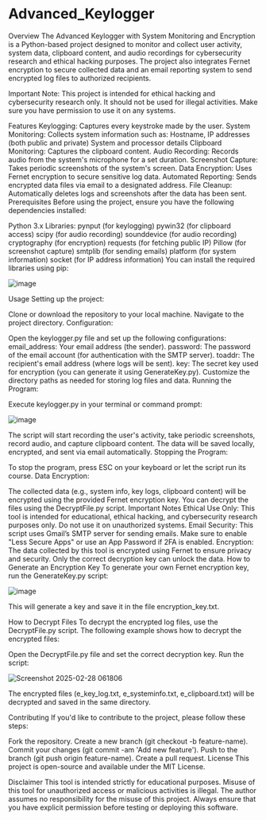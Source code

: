 # Advanced_Keylogger
Overview
The Advanced Keylogger with System Monitoring and Encryption is a Python-based project designed to monitor and collect user activity, system data, clipboard content, and audio recordings for cybersecurity research and ethical hacking purposes. The project also integrates Fernet encryption to secure collected data and an email reporting system to send encrypted log files to authorized recipients.

Important Note: This project is intended for ethical hacking and cybersecurity research only. It should not be used for illegal activities. Make sure you have permission to use it on any systems.

Features
Keylogging: Captures every keystroke made by the user.
System Monitoring: Collects system information such as:
Hostname, IP addresses (both public and private)
System and processor details
Clipboard Monitoring: Captures the clipboard content.
Audio Recording: Records audio from the system's microphone for a set duration.
Screenshot Capture: Takes periodic screenshots of the system's screen.
Data Encryption: Uses Fernet encryption to secure sensitive log data.
Automated Reporting: Sends encrypted data files via email to a designated address.
File Cleanup: Automatically deletes logs and screenshots after the data has been sent.
Prerequisites
Before using the project, ensure you have the following dependencies installed:

Python 3.x
Libraries:
pynput (for keylogging)
pywin32 (for clipboard access)
scipy (for audio recording)
sounddevice (for audio recording)
cryptography (for encryption)
requests (for fetching public IP)
Pillow (for screenshot capture)
smtplib (for sending emails)
platform (for system information)
socket (for IP address information)
You can install the required libraries using pip:

![image](https://github.com/user-attachments/assets/8fb83ab4-5598-4bd0-8e1b-23cae18cded8)



Usage
Setting up the project:

Clone or download the repository to your local machine.
Navigate to the project directory.
Configuration:

Open the keylogger.py file and set up the following configurations:
email_address: Your email address (the sender).
password: The password of the email account (for authentication with the SMTP server).
toaddr: The recipient's email address (where logs will be sent).
key: The secret key used for encryption (you can generate it using GenerateKey.py).
Customize the directory paths as needed for storing log files and data.
Running the Program:

Execute keylogger.py in your terminal or command prompt:

![image](https://github.com/user-attachments/assets/4d45cf97-5dab-47da-b932-b626d93b7fee)



The script will start recording the user's activity, take periodic screenshots, record audio, and capture clipboard content. The data will be saved locally, encrypted, and sent via email automatically.
Stopping the Program:

To stop the program, press ESC on your keyboard or let the script run its course.
Data Encryption:

The collected data (e.g., system info, key logs, clipboard content) will be encrypted using the provided Fernet encryption key.
You can decrypt the files using the DecryptFile.py script.
Important Notes
Ethical Use Only: This tool is intended for educational, ethical hacking, and cybersecurity research purposes only. Do not use it on unauthorized systems.
Email Security: This script uses Gmail’s SMTP server for sending emails. Make sure to enable "Less Secure Apps" or use an App Password if 2FA is enabled.
Encryption: The data collected by this tool is encrypted using Fernet to ensure privacy and security. Only the correct decryption key can unlock the data.
How to Generate an Encryption Key
To generate your own Fernet encryption key, run the GenerateKey.py script:

![image](https://github.com/user-attachments/assets/cd24a70d-8176-4023-bd0f-cdbfde1a6159)



This will generate a key and save it in the file encryption_key.txt.

How to Decrypt Files
To decrypt the encrypted log files, use the DecryptFile.py script. The following example shows how to decrypt the encrypted files:

Open the DecryptFile.py file and set the correct decryption key.
Run the script:

![Screenshot 2025-02-28 061806](https://github.com/user-attachments/assets/293bf196-24a0-46fe-8375-6b80fd157fcc)



The encrypted files (e_key_log.txt, e_systeminfo.txt, e_clipboard.txt) will be decrypted and saved in the same directory.

Contributing
If you'd like to contribute to the project, please follow these steps:

Fork the repository.
Create a new branch (git checkout -b feature-name).
Commit your changes (git commit -am 'Add new feature').
Push to the branch (git push origin feature-name).
Create a pull request.
License
This project is open-source and available under the MIT License.

Disclaimer
This tool is intended strictly for educational purposes. Misuse of this tool for unauthorized access or malicious activities is illegal. The author assumes no responsibility for the misuse of this project. Always ensure that you have explicit permission before testing or deploying this software.

